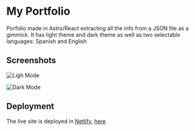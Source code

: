 
# My Portfolio

Porfolio made in Astro/React extracting all the info from a JSON file as a gimmick.
It has light theme and dark theme as well as two selectable languages: Spanish and English



## Screenshots

![Ligh Mode](https://i.ibb.co/sdpKyM7d/Screenshot-2025-06-04-at-12-05-32-Brian-Zaragoza-Cerd-Web-Developer.png)



![Dark Mode](https://i.ibb.co/bMXnD065/Screenshot-2025-06-04-at-12-06-52-Brian-Zaragoza-Cerd-Web-Developer.png)



## Deployment

The live site is deployed in [Netlify](https://www.netlify.com/), [here](https://luminous-belekoy-16c213.netlify.app/)